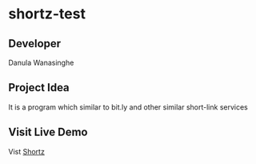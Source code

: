 # shortz-test

## Developer
Danula Wanasinghe

## Project Idea
It is a program which similar to bit.ly and other similar short-link services

## Visit Live Demo
Vist [Shortz](http://danula.live)